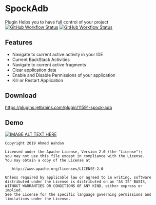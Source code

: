 

# SpockAdb
 Plugin Helps you to have full control of your project
 [![GitHub Workflow Status](https://img.shields.io/github/workflow/status/WahdanZ/SpockAdb/JetBrains%20Plugin%20CI?logo=GitHub&style=flat-square)](https://github.com/WahdanZ/SpockAdb/actions?query=workflow%3A%22JetBrains+Plugin+CI%22)
 [![GitHub Workflow Status](https://img.shields.io/github/workflow/status/WahdanZ/SpockAdb/IntelliJ%20Plugin%20Compatibility?label=IntelliJ%20Plugin%20Compatibility&logo=GitHub&style=flat-square)](https://github.com/WahdanZ/SpockAdb/actions?query=workflow%3A%22IntelliJ+Plugin+Compatibility%22)
## **Features**

 - Navigate to current active activity in your IDE
 -  Current BackStack Activities 
 -  Navigate to current  active fragments 
 -  Clear application data 
 -  Enable and Disable Permissions of your application
 - Kill or Restart Application

## Download

https://plugins.jetbrains.com/plugin/11591-spock-adb



## Demo


[![IMAGE ALT TEXT HERE](http://img.youtube.com/vi/x_WX_Pznqos/0.jpg)](http://www.youtube.com/watch?v=x_WX_Pznqos)



```
Copyright 2019 Ahmed Wahdan

Licensed under the Apache License, Version 2.0 (the "License");
you may not use this file except in compliance with the License.
You may obtain a copy of the License at

   http://www.apache.org/licenses/LICENSE-2.0

Unless required by applicable law or agreed to in writing, software
distributed under the License is distributed on an "AS IS" BASIS,
WITHOUT WARRANTIES OR CONDITIONS OF ANY KIND, either express or implied.
See the License for the specific language governing permissions and
limitations under the License.
```
